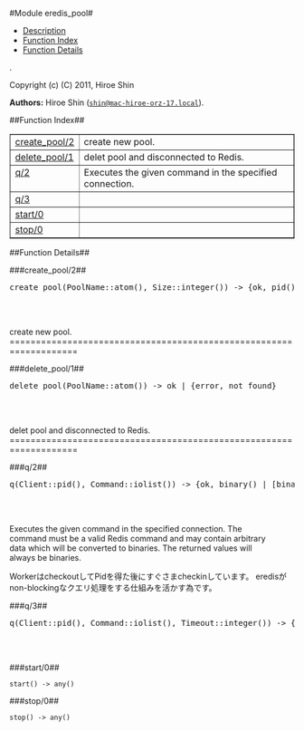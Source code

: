 

#Module eredis_pool#
* [Description](#description)
* [Function Index](#index)
* [Function Details](#functions)


.



Copyright (c) (C) 2011, Hiroe Shin

__Authors:__ Hiroe Shin ([`shin@mac-hiroe-orz-17.local`](mailto:shin@mac-hiroe-orz-17.local)).<a name="index"></a>

##Function Index##


<table width="100%" border="1" cellspacing="0" cellpadding="2" summary="function index"><tr><td valign="top"><a href="#create_pool-2">create_pool/2</a></td><td>create new pool.</td></tr><tr><td valign="top"><a href="#delete_pool-1">delete_pool/1</a></td><td>delet pool and disconnected to Redis.</td></tr><tr><td valign="top"><a href="#q-2">q/2</a></td><td>  
Executes the given command in the specified connection.</td></tr><tr><td valign="top"><a href="#q-3">q/3</a></td><td></td></tr><tr><td valign="top"><a href="#start-0">start/0</a></td><td></td></tr><tr><td valign="top"><a href="#stop-0">stop/0</a></td><td></td></tr></table>


<a name="functions"></a>

##Function Details##

<a name="create_pool-2"></a>

###create_pool/2##




<pre>create_pool(PoolName::atom(), Size::integer()) -&gt; {ok, pid()} | {error, {already_started, pid()}}</pre>
<br></br>




create new pool.
===================================================================<a name="delete_pool-1"></a>

###delete_pool/1##




<pre>delete_pool(PoolName::atom()) -&gt; ok | {error, not_found}</pre>
<br></br>




delet pool and disconnected to Redis.
===================================================================<a name="q-2"></a>

###q/2##




<pre>q(Client::pid(), Command::iolist()) -&gt; {ok, binary() | [binary()]} | {error, Reason::binary()}</pre>
<br></br>






  
Executes the given command in the specified connection. The  
command must be a valid Redis command and may contain arbitrary  
data which will be converted to binaries. The returned values will  
always be binaries.

WorkerはcheckoutしてPidを得た後にすぐさまcheckinしています。
eredisがnon-blockingなクエリ処理をする仕組みを活かす為です。
<a name="q-3"></a>

###q/3##




<pre>q(Client::pid(), Command::iolist(), Timeout::integer()) -&gt; {ok, binary() | [binary()]} | {error, Reason::binary()}</pre>
<br></br>


<a name="start-0"></a>

###start/0##




`start() -> any()`

<a name="stop-0"></a>

###stop/0##




`stop() -> any()`

